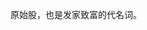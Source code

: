<META NAME="Title" CONTENT="Meta 标签生成器">
<META NAME="Author" CONTENT="Json在线解析格式化工具 站长">
<META NAME="Subject" CONTENT="Meta 标签生成器">
<META NAME="Description" CONTENT="在线生成META标签的工具">
<META NAME="Keywords" CONTENT="Meta 标签生成器;工具">
<META NAME="Generator" CONTENT="Meta 标签生成器">
<META NAME="Language" CONTENT="zh-CN">
<META NAME="Expires" CONTENT="Wed, 27 Sep 2080 08:21:57 GMT">
<META NAME="Abstract" CONTENT="Meta 标签生成器">
<META NAME="Copyright" CONTENT="?Json在线解析格式化工具">
<META NAME="Designer" CONTENT="Json在线解析格式化工具">
<META NAME="Publisher" CONTENT="Json在线解析格式化工具">
<META NAME="Revisit-After" CONTENT="请在此输入标题，Meta 标签生成器 Days">
<META NAME="Distribution" CONTENT="Global">
<META NAME="Robots" CONTENT="No Follow">

原始股，也是发家致富的代名词。

